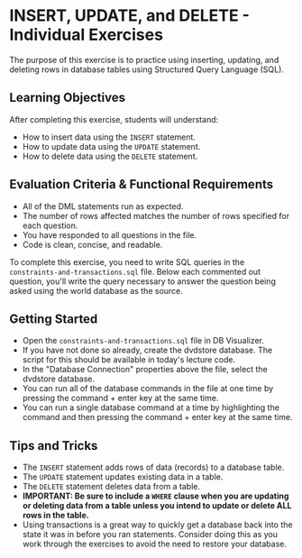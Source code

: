 # INSERT, UPDATE, and DELETE - Individual Exercises

The purpose of this exercise is to practice using inserting, updating, and deleting rows in database tables using Structured Query Language (SQL).

## Learning Objectives

After completing this exercise, students will understand:

* How to insert data using the `INSERT` statement.
* How to update data using the `UPDATE` statement.
* How to delete data using the `DELETE` statement.

## Evaluation Criteria & Functional Requirements

* All of the DML statements run as expected.
* The number of rows affected matches the number of rows specified for each question.
* You have responded to all questions in the file.
* Code is clean, concise, and readable.

To complete this exercise, you need to write SQL queries in the `constraints-and-transactions.sql` file. Below each commented out question, you'll write the query necessary to answer the question being asked using the world database as the source.

## Getting Started

* Open the `constraints-and-transactions.sql` file in DB Visualizer.
* If you have not done so already, create the dvdstore database. The script for this should be available in today's lecture code.
* In the "Database Connection" properties above the file, select the dvdstore database.
* You can run all of the database commands in the file at one time by pressing the command + enter key at the same time.
* You can run a single database command at a time by highlighting the command and then pressing the command + enter key at the same time.

## Tips and Tricks

* The `INSERT` statement adds rows of data (records) to a database table.
* The `UPDATE` statement updates existing data in a table.
* The `DELETE` statement deletes data from a table.
* **IMPORTANT: Be sure to include a `WHERE` clause when you are updating or deleting data from a table unless you intend to update or delete ALL rows in the table.**
* Using transactions is a great way to quickly get a database back into the state it was in before you ran statements. Consider doing this as you work through the exercises to avoid the need to restore your database.
